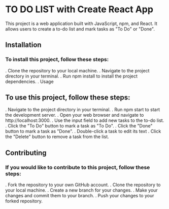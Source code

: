 # TO DO LIST with Create React App

This project is a web application built with JavaScript, npm, and React. It allows users to create a to-do list and mark tasks as "To Do" or "Done".

## Installation
### To install this project, follow these steps:

. Clone the repository to your local machine.
. Navigate to the project directory in your terminal.
. Run npm install to install the project dependencies.
. Usage

## To use this project, follow these steps:

. Navigate to the project directory in your terminal.
. Run npm start to start the development server.
. Open your web browser and navigate to http://localhost:3000.
. Use the input field to add new tasks to the to-do list.
. Click the "To Do" button to mark a task as "To Do".
. Click the "Done" button to mark a task as "Done".
. Double-click a task to edit its text
. Click the "Delete" button to remove a task from the list.

## Contributing
### If you would like to contribute to this project, follow these steps:

. Fork the repository to your own GitHub account.
. Clone the repository to your local machine.
. Create a new branch for your changes.
. Make your changes and commit them to your branch.
. Push your changes to your forked repository.

